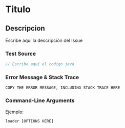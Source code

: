 # Titulo


## Descripcion

Escribe aquí la descripción del Issue

### Test Source

```Java
// Escribe aquí el codigo java
```

### Error Message & Stack Trace

```
COPY THE ERROR MESSAGE, INCLUDING STACK TRACE HERE
```


### Command-Line Arguments

Ejemplo:

```
loader [OPTIONS HERE]
```
